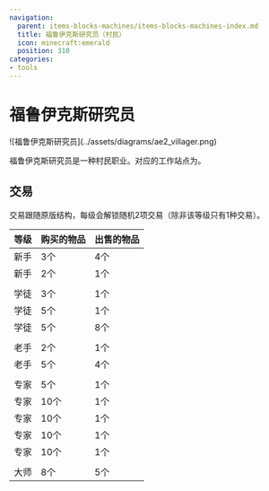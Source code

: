 ```yaml
---
navigation:
  parent: items-blocks-machines/items-blocks-machines-index.md
  title: 福鲁伊克斯研究员（村民）
  icon: minecraft:emerald
  position: 310
categories:
- tools
---
```


# 福鲁伊克斯研究员

<Row>
![福鲁伊克斯研究员](../assets/diagrams/ae2_villager.png)
<BlockImage id="charger" scale="8" />
</Row>

福鲁伊克斯研究员是一种村民职业。对应的工作站点为<ItemLink id="charger" />。

## 交易

交易跟随原版结构，每级会解锁随机2项交易（除非该等级只有1种交易）。

| 等级 | 购买的物品                                         | 出售的物品                                       |
| ---- | -------------------------------------------------- | ------------------------------------------------ |
| 新手 | 3个<ItemLink id="minecraft:emerald" />             | 4个<ItemLink id="certus_quartz_crystal" />       |
| 新手 | 2个<ItemLink id="minecraft:emerald" />             | 1个<ItemLink id="meteorite_compass" />           |
|      |                                                    |                                                  |
| 学徒 | 3个<ItemLink id="charged_certus_quartz_crystal" /> | 1个<ItemLink id="minecraft:emerald" />           |
| 学徒 | 5个<ItemLink id="silicon" />                       | 1个<ItemLink id="minecraft:emerald" />           |
| 学徒 | 5个<ItemLink id="minecraft:emerald" />             | 8个<ItemLink id="sky_stone_block" />             |
|      |                                                    |                                                  |
| 老手 | 2个<ItemLink id="quartz_glass" />                  | 1个<ItemLink id="minecraft:emerald" />           |
| 老手 | 5个<ItemLink id="minecraft:emerald" />             | 4个<ItemLink id="fluix_crystal" />               |
|      |                                                    |                                                  |
| 专家 | 5个<ItemLink id="matter_ball" />                   | 1个<ItemLink id="minecraft:emerald" />           |
| 专家 | 10个<ItemLink id="minecraft:emerald" />            | 1个<ItemLink id="silicon_press" />               |
| 专家 | 10个<ItemLink id="minecraft:emerald" />            | 1个<ItemLink id="logic_processor_press" />       |
| 专家 | 10个<ItemLink id="minecraft:emerald" />            | 1个<ItemLink id="calculation_processor_press" /> |
| 专家 | 10个<ItemLink id="minecraft:emerald" />            | 1个<ItemLink id="engineering_processor_press" /> |
|      |                                                    |                                                  |
| 大师 | 8个<ItemLink id="minecraft:emerald" />             | 5个<ItemLink id="minecraft:slime_ball" />        |